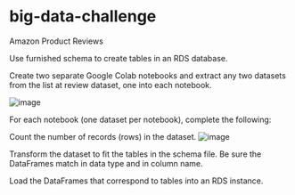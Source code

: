 # big-data-challenge
Amazon Product Reviews

Use furnished schema to create tables in an RDS database.


Create two separate Google Colab notebooks and extract any two datasets from the list at review dataset, one into each notebook.

![image](https://user-images.githubusercontent.com/86893003/161841764-43649351-de8e-4fb8-98aa-de8618afa101.png)



For each notebook (one dataset per notebook), complete the following:


Count the number of records (rows) in the dataset.
![image](https://user-images.githubusercontent.com/86893003/161842029-86db1c10-5717-4f8f-ac93-e8090f82509c.png)





Transform the dataset to fit the tables in the schema file. Be sure the DataFrames match in data type and in column name.


Load the DataFrames that correspond to tables into an RDS instance.
